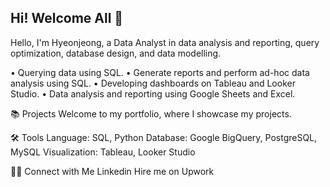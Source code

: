 ## Hi! Welcome All 👋


Hello, I'm Hyeonjeong, a Data Analyst in data analysis and reporting, query optimization, database design, and data modelling.

• Querying data using SQL.
• Generate reports and perform ad-hoc data analysis using SQL.
• Developing dashboards on Tableau and Looker Studio.
• Data analysis and reporting using Google Sheets and Excel.

📚 Projects Welcome to my portfolio, where I showcase my projects.

🛠️ Tools Language: SQL, Python Database: Google BigQuery, PostgreSQL, MySQL Visualization: Tableau, Looker Studio

👋🏻 Connect with Me Linkedin Hire me on Upwork


<!--
**edenbrln/edenbrln** is a ✨ _special_ ✨ repository because its `README.md` (this file) appears on your GitHub profile.

Here are some ideas to get you started:

- 🔭 I’m currently working on ...
- 🌱 I’m currently learning ...
- 👯 I’m looking to collaborate on ...
- 🤔 I’m looking for help with ...
- 💬 Ask me about ...
- 📫 How to reach me: ...
- 😄 Pronouns: ...
- ⚡ Fun fact: ...
-->
